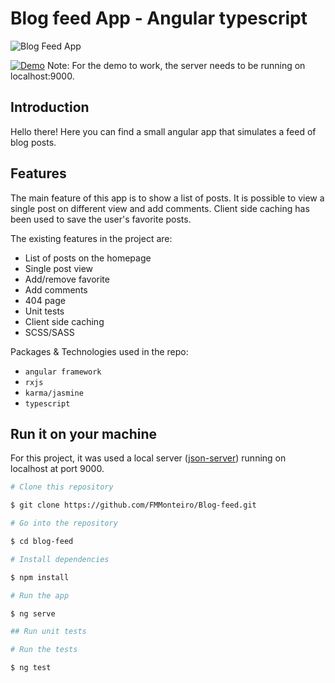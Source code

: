# Blog feed App - Angular typescript

![Blog Feed App](./src/assets/gif.gif)

[![Demo](https://img.shields.io/badge/Go-to_the_app-red.svg?style=flat-square)](https://6256e2eeb065202dc6671de2--silly-custard-0bbae2.netlify.app/feed)
Note: For the demo to work, the server needs to be running on localhost:9000.

## Introduction

Hello there! Here you can find a small angular app that simulates a feed of blog posts.

## Features

The main feature of this app is to show a list of posts. It is possible to view a single post on different view and add comments. Client side caching has been used to save the user's favorite posts.

The existing features in the project are:

- List of posts on the homepage
- Single post view
- Add/remove favorite
- Add comments
- 404 page
- Unit tests
- Client side caching
- SCSS/SASS

Packages & Technologies used in the repo:

- `angular framework`
- `rxjs`
- `karma/jasmine`
- `typescript`

## Run it on your machine

For this project, it was used a local server ([json-server]) running on localhost at port 9000.

```sh
# Clone this repository

$ git clone https://github.com/FMMonteiro/Blog-feed.git

# Go into the repository

$ cd blog-feed

# Install dependencies

$ npm install

# Run the app

$ ng serve

## Run unit tests

# Run the tests

$ ng test
```

[json-server]: https://github.com/typicode/json-server
